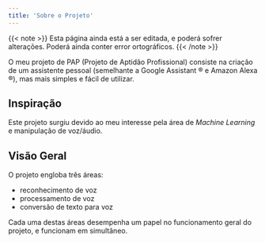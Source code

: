 ```yaml
---
title: 'Sobre o Projeto'
---
```


{{< note >}}
Esta página ainda está a ser editada, e poderá sofrer alterações.
Poderá ainda conter error ortográficos.
{{< /note >}}

O meu projeto de PAP (Projeto de Aptidão Profissional) consiste na criação de um assistente pessoal (semelhante a Google Assistant &reg; e Amazon Alexa &reg;), mas mais simples e fácil de utilizar.

## Inspiração

Este projeto surgiu devido ao meu interesse pela área de _Machine Learning_ e manipulação de voz/áudio.

## Visão Geral

O projeto engloba três áreas:

- reconhecimento de voz
- processamento de voz
- conversão de texto para voz

Cada uma destas áreas desempenha um papel no funcionamento geral do projeto, e funcionam em simultâneo.

